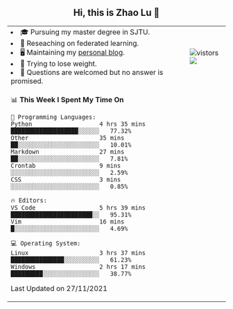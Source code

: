<h2 align="center"> Hi, this is Zhao Lu 👋</h2>

<table style="overflow:hidden;">
    <tr> 
        <td>
            <li>🎓 Pursuing my master degree in SJTU.</li>
            <li>🌱 Reseaching on federated learning.</li>
            <li>🖥️ Maintaining my <a href="https://ifarewell.xyz">personal blog</a>.</li>
            <li>💪 Trying to lose weight.</li>
            <li>💬 Questions are welcomed but no answer is promised.</li> 
        </td>
        <td>
            <img src="https://visitor-badge.glitch.me/badge?page_id=ifarewell" alt="vistors" />
        <br>
          <img src="https://github-readme-stats.vercel.app/api?username=ifarewell&theme=graywhite&hide=prs,contribs&show_icons=true&hide_border=true&icon_color=CE1D2D&text_color=718096&bg_color=ffffff&hide_title=true" />
        </td>
    </tr>
    <tr>
        <td colspan="2">
            
<!--START_SECTION:waka-->
📊 **This Week I Spent My Time On** 

```text
💬 Programming Languages: 
Python                   4 hrs 35 mins       ███████████████████░░░░░░   77.32% 
Other                    35 mins             ██░░░░░░░░░░░░░░░░░░░░░░░   10.01% 
Markdown                 27 mins             ██░░░░░░░░░░░░░░░░░░░░░░░   7.81% 
Crontab                  9 mins              ░░░░░░░░░░░░░░░░░░░░░░░░░   2.59% 
CSS                      3 mins              ░░░░░░░░░░░░░░░░░░░░░░░░░   0.85%

🔥 Editors: 
VS Code                  5 hrs 39 mins       ███████████████████████░░   95.31% 
Vim                      16 mins             █░░░░░░░░░░░░░░░░░░░░░░░░   4.69%

💻 Operating System: 
Linux                    3 hrs 37 mins       ███████████████░░░░░░░░░░   61.23% 
Windows                  2 hrs 17 mins       █████████░░░░░░░░░░░░░░░░   38.77%

```


 Last Updated on 27/11/2021
<!--END_SECTION:waka-->
            
</td></tr>
</table>


